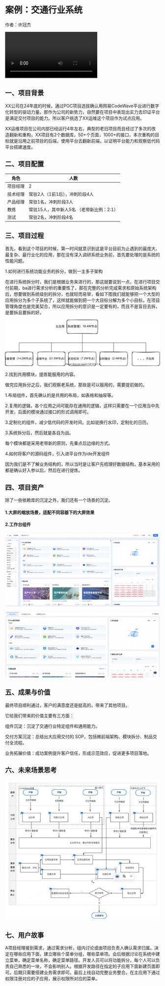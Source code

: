 # 案例：交通行业系统
作者：许冠杰

<video src="https://jdvodmrvvfqeg.vod.126.net/jdvodmrvvfqeg/a19c52f3f01541ea80f3ef7241161377.mp4?wsSecret=43dbdbb9e7cfc7a20db33f2c4b181572&wsTime=1991028695" controls="controls" style="max-width: 100%;">
</video>

## 一、项目背景
XX公司在24年底的时候，通过POC项目选拔确认用网易CodeWave平台进行数字化转型的驱动力量。那作为公司的新势力，自然要在项目中表现出实力去印证平台是满足交付项目的能力。所以客户挑选了XX运维这个项目作为试点应用。

XX运维项目在公司内部已经运行4年左右，典型的老旧项目而且经过了多次的改造翻新和重构，XX项目有2个数据库，50+个页面，1000+的接口，本次重构的目标就是沿用之前项目的后端，使用平台去翻新前端，以证明平台能力和观察低代码平台搭建速度。

## 二、项目配置

|角色|人数|
|---|---|
|项目经理|2|
|技术经理|常驻2人（1前1后），冲刺阶段4人|
|产品经理|常驻1名，冲刺阶段3人|
|教练|常驻15人，其中新人5名 （老带新比例：2:1）|
|测试|常驻2名，冲刺阶段4名|

## 三、项目过程

首先，看到这个项目的时候，第一时间就意识到这是平台目前为止遇到的最庞大、最复杂、最行业化的应用，那在没有深入调研系统业务前，首先要处理的是系统的性能问题。

1.如何进行系统功能业务的拆分，做到一主多子架构

在进行系统拆分时，我们是根据业务来进行的，那这就要说到一点，在进行项目交付前期，ba进行需求分析的重要性了，那在完整的分析完成需求和原始系统架构后，想要做到系统级别的拆分，也就轻而易举，看如下图我们就能够把一个大型的应用拆分为多个子系统了，这样就能做到把一个大目标分解为多个小目标，在项目管理角度也是完美契合，所以应用拆分的意识是一定要有的，而且不是盲目去拆，是要拆且要拆的好。

![]( assets/1756201168071397.png)

2.找到共用模块，提炼能服用的内容。

做完应用拆分之后，我们观察老系统，那些是可以服用的，需要提前做的。

1.布局组件，首先确认的是共用的布局，如表格和抽屉等。

2.复用的逻辑，各个应用之间可能存在通用的逻辑，这样只需要在一个应用当中先开发，后面的模块通过接口的形式调用即可。

3.定制化的组件，减少低代码的开发时间。比如说换行水印，定制化的日历。

3.系统拆分后，然后就是各自为战。

每个模块都是采用老带新的原则，先重点后边缘的方式。

4.如何将客户的源码组件，引入进平台作为ide开发组件

因为我们是不了解业务结构的，所以当时是让客户先梳理好数据结构，基本采用的都是确认好入参以后，然后在进行提炼。

## 四、项目资产

除了一些依赖库的沉淀之外，我们还有一个场景的沉淀。

#### 1.大屏的缩放场景，适配不同容器下的大屏效果

#### 2.工作台组件

![]( assets/1756201168072795.png)

![]( assets/1756201168072578.png)

## 五、成果与价值

最终项目顺利通过，客户的满意度还是挺高的，带来了其他项目。

它给我们带来的价值主要有三方面：

组件沉淀：沉淀了交通行业特定组件和通用能力。

交付方案沉淀：总结出大应用交付的 SOP，包括微前端架构、模块拆分、制品交付全流程。

业务拓展价值：成功案例提升客户信任，形成示范效应，促进更多项目落地。

## 六、未来场景思考

![]( assets/1756201168072361.png)

## 七、用户故事

A项目经理接到需求，通过需求分析，组内讨论或由项目负责人确认需求归属。决定在哪些应用下面，建立哪些个菜单分组，哪些菜单项。会后根据讨论在系统中建立菜单，确定菜单名称，确定菜单路径。开发人员可以将功能拆分，每个人可以负责自己熟悉的一块，不会影响别人。根据开发路径在指定的子应用下面新建页面即可。后期只需要搭建业务需求即可。最后上线自动完整业务整合。在主应用下通过权限注册对应的子应用，展示权限所对应的菜单。